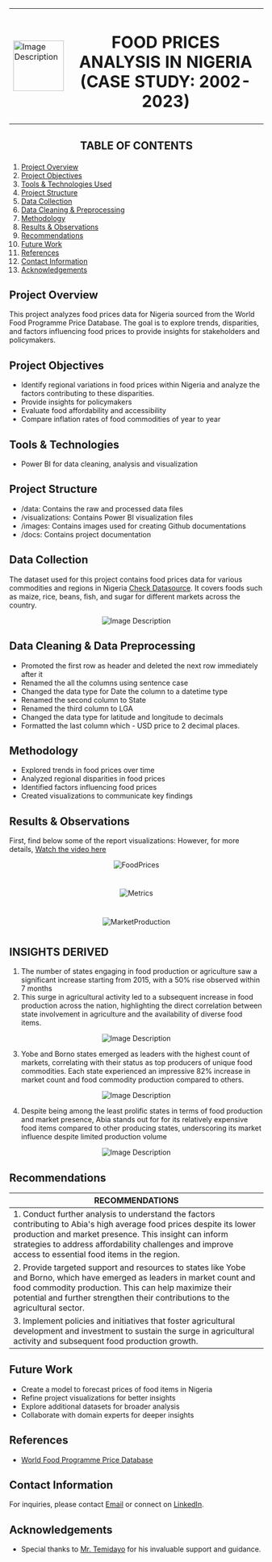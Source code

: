 <div align="center">
  <table style="margin-left:auto; margin-right:auto; border-collapse: collapse">
    <tr>
      <td align="left" style="border: none">
        <img src="images/SHLogo.jpg" alt="Image Description" width="100" height="100">
      </td>
      <td align="center" style="border: none">
        <h1>FOOD PRICES ANALYSIS IN NIGERIA<br>(CASE STUDY: 2002-2023)</h1>
      </td>
    </tr>
  </table>
</div>

## <p align="center"/> **TABLE OF CONTENTS** </p>
1. [Project Overview](#project-overview)
2. [Project Objectives](#project-objectives)
4. [Tools & Technologies Used](#tools--technologies)
5. [Project Structure](#project-structure)
7. [Data Collection](#data-collection)
8. [Data Cleaning & Preprocessing](#data-cleaning--data-preprocessing)
9. [Methodology](#methodology)
10. [Results & Observations](#results--observations)
11. [Recommendations](#recommendations)    
12. [Future Work](#future-work)
13. [References](#references)
14. [Contact Information](#contact-information)
15. [Acknowledgements](#acknowledgements)

## Project Overview
This project analyzes food prices data for Nigeria sourced from the World Food Programme Price Database. The goal is to explore trends, disparities, and factors influencing food prices to provide insights for stakeholders and policymakers.

## Project Objectives
- Identify regional variations in food prices within Nigeria and analyze the factors contributing to these disparities.
- Provide insights for policymakers
- Evaluate food affordability and accessibility
- Compare inflation rates of food commodities of year to year

## Tools & Technologies
- Power BI for data cleaning, analysis and visualization

## Project Structure
- /data: Contains the raw and processed data files
- /visualizations: Contains Power BI visualization files
- /images: Contains images used for creating Github documentations
- /docs: Contains project documentation

## Data Collection
The dataset used for this project contains food prices data for various commodities and regions in Nigeria [Check Datasource](https://data.humdata.org/dataset/wfp-food-prices-for-nigeria). It covers foods such as maize, rice, beans, fish, and sugar for different markets across the country.

<div align="center">
  <img src="images/dataset%20snapshot.PNG" alt="Image Description">
</div>

## Data Cleaning & Data Preprocessing
- Promoted the first row as header and deleted the next row immediately after it
- Renamed the all the columns using sentence case
- Changed the data type for Date the column to a datetime type
- Renamed the second column to State 
- Renamed the third column to LGA
- Changed the data type for latitude and longitude to decimals
- Formatted the last column which - USD price to 2 decimal places.

## Methodology
- Explored trends in food prices over time
- Analyzed regional disparities in food prices
- Identified factors influencing food prices
- Created visualizations to communicate key findings

## Results & Observations
First, find below some of the report visualizations: However, for more details, [Watch the video here](https://drive.google.com/file/d/1RJsscFydDBy3Q3KyBYPrChOIvWu4rbVY/view?usp=drive_link)

<div align="center">
  <img src="visualizations/foodprices%20report.PNG" alt="FoodPrices">
</div>

#


<div align="center">
  <img src="visualizations/metrics%20report.PNG" alt="Metrics">
</div>


#

<div align="center">
  <img src="visualizations/marketprod%20report.PNG" alt="MarketProduction">
</div>

#

## INSIGHTS DERIVED
1. The number of states engaging in food production or agriculture saw a significant increase starting from 2015, with a 50% rise observed within 7 months
2. This surge in agricultural activity led to a subsequent increase in food production across the nation, highlighting the direct correlation between state involvement in agriculture and the availability of diverse food items.

<div align="center">
  <img src="visualizations/Count%20of%20Prod%20States%20&%20Commodities%20by%20Date.PNG" alt="Image Description">
</div>

3. Yobe and Borno states emerged as leaders with the highest count of markets, correlating with their status as top producers of unique food commodities. Each state experienced an impressive 82% increase in market count and food commodity production compared to others.
<div align="center">
  <img src="visualizations/States%20Producing%20Power%20&%20Market%20Count.PNG" alt="Image Description">
</div>

4. Despite being among the least prolific states in terms of food production and market presence, Abia stands out for for its relatively expensive food items compared to other producing states, underscoring its market influence despite limited production volume
<div align="center">
  <img src="visualizations/Food%20Prices%20by%20Market%20&%20States.PNG" alt="Image Description">
</div>


## Recommendations

|RECOMMENDATIONS|
|---------------|
|1. Conduct further analysis to understand the factors contributing to Abia's high average food prices despite its lower production and market presence. This insight can inform strategies to address affordability challenges and improve access to essential food items in the region.|
|2. Provide targeted support and resources to states like Yobe and Borno, which have emerged as leaders in market count and food commodity production. This can help maximize their potential and further strengthen their contributions to the agricultural sector.|
|3. Implement policies and initiatives that foster agricultural development and investment to sustain the surge in agricultural activity and subsequent food production growth.|


## Future Work
- Create a model to forecast prices of food items in Nigeria
- Refine project visualizations for better insights
- Explore additional datasets for broader analysis
- Collaborate with domain experts for deeper insights

## References
- [World Food Programme Price Database](https://www.wfp.org/prices)

## Contact Information
For inquiries, please contact [Email](sunmolaadeyanju@gmail.com) or connect on [LinkedIn](https://www.linkedin.com/in/sunmolaadeyanju/).

## Acknowledgements
- Special thanks to [Mr. Temidayo](https://www.linkedin.com/in/temidayoayeni/) for his invaluable support and guidance.

